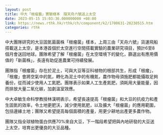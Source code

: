 ```yaml
---
layout: post
title: 中大「根瘤菌」實驗樣本　隨天舟六號送上太空
date: 2023-05-15 15:03:36.000000000 +08:00
link: https://news.rthk.hk/rthk/ch/component/k2/1700631-20230515.htm
categories: rthk
---
```


中大團隊研究的大豆固氮菌菌株「根瘤菌」樣本，上周三由「天舟六號」貨運飛船搭載送上太空，是本港首個於太空進行空間搭載實驗的農業研究項目，預計6至8個月會送回地球。團隊希望了解「根瘤菌」在太空環境下的變化，篩選出有應用價值的「新菌株」，長遠有助促進農業可持續發展。

團隊指「根瘤菌」存在於泥土，可與大豆等豆科植物的根部共生，形成「根瘤」，「根瘤」會將空氣中的氮，轉化為泥土中的有機氮，農作物毋須施肥都能攝取足夠養份，從而減少使用人工氮肥。團隊表示如果人工生產氮肥，須耗用大量能量，因而排放大量二氧化碳，加劇溫室效應。

中大卓敏生命科學教授林漢明表示，希望長遠提高「根瘤菌」和大豆的抗疫力和產生固氮的效率，令土地更肥沃，減少使用氮肥，以及擴大「根瘤菌」的應用範圍，包括邊緣土地；團隊又希望提高每個面積的產量，用更少耕地出產更多農作物。

團隊又指全球植物蛋白供應70%來自大豆，下一階段希望把與內地研發的大豆送上太空，培育出更優良的大豆品種。
